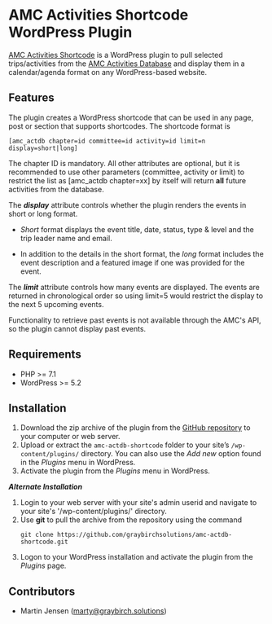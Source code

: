 # AMC Activities Shortcode WordPress Plugin

[AMC Activities Shortcode](https://github.com/graybirchsolutions/amc-actdb-shortcode) is a WordPress plugin to pull selected trips/activities from the [AMC Activities Database](https://activities.outdoors.org/) and display them in a calendar/agenda format on any WordPress-based website.

## Features

The plugin creates a WordPress shortcode that can be used in any page, post or section that supports shortcodes. The shortcode format is

    [amc_actdb chapter=id committee=id activity=id limit=n display=short|long]

The chapter ID is mandatory. All other attributes are optional, but it is recommended to use other parameters (committee, activity or limit) to restrict the list as [amc_actdb chapter=xx] by itself will return **all** future activities from the database.

The ***display*** attribute controls whether the plugin renders the events in short or long format. 

- *Short* format displays the event title, date, status, type & level and the trip leader name and email. 

- In addition to the details in the short format, the *long* format includes the event description and a featured image if one was provided for the event.

The ***limit*** attribute controls how many events are displayed. The events are returned in chronological order so using limit=5 would restrict the display to the next 5 upcoming events.

Functionality to retrieve past events is not available through the AMC's API, so the plugin cannot display past events.

## Requirements

* PHP >= 7.1
* WordPress >= 5.2

## Installation

1. Download the zip archive of the plugin from the [GitHub repository](https://github.com/graybirchsolutions/amc-actdb-shortcode) to your computer or web server.
2. Upload or extract the `amc-actdb-shortcode` folder to your site’s `/wp-content/plugins/` directory. You can also use the *Add new* option found in the *Plugins* menu in WordPress.
3. Activate the plugin from the *Plugins* menu in WordPress.

***Alternate Installation***

1. Login to your web server with your site's admin userid and navigate to your site's '/wp-content/plugins/' directory.
2. Use **git** to pull the archive from the repository using the command 
    ```
    git clone https://github.com/graybirchsolutions/amc-actdb-shortcode.git
    ```
3. Logon to your WordPress installation and activate the plugin from the *Plugins* page.

## Contributors

- Martin Jensen (marty@graybirch.solutions)
